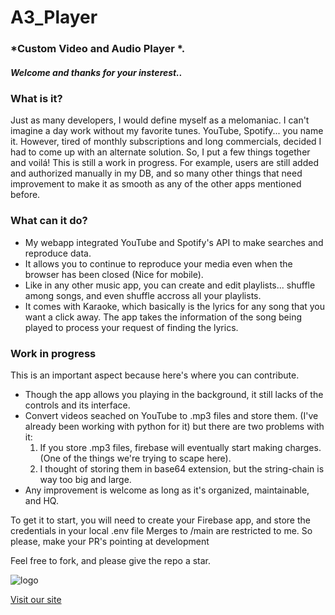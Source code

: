 # A3_Player
### *Custom Video and Audio Player *.

##### Welcome and thanks for your insterest..

### What is it?

Just as many developers, I would define myself as a melomaniac. I can't imagine a day work without my favorite tunes. YouTube, Spotify... you name it. However, tired of monthly subscriptions and long commercials, decided I had to come up with
an alternate solution. So, I put a few things together and voilá!
This is still a work in progress. For example, users are still added and authorized manually in my DB, and so many other things that need improvement to make it as smooth as any of the other apps mentioned before.

### What can it do?

- My webapp integrated YouTube and Spotify's API to make searches and reproduce data. 
- It allows you to continue to reproduce your media even when the browser has been closed (Nice for mobile). 
- Like in any other music app, you can create and edit playlists... shuffle among songs, and even shuffle accross all your playlists.
- It comes with Karaoke, which basically is the lyrics for any song that you want a click away. The app takes the information of the song being played to process your request of finding the lyrics.

### Work in progress

This is an important aspect because here's where you can contribute.

- Though the app allows you playing in the background, it still lacks of the controls and its interface.
- Convert videos seached on YouTube to .mp3 files and store them. (I've already been working with python for it) but there are two problems with it:
  1. If you store .mp3 files, firebase will eventually start making charges. (One of the things we're trying to scape here).
  2. I thought of storing them in base64 extension, but the string-chain is way too big and large.
- Any improvement is welcome as long as it's organized, maintainable, and HQ.

To get it to start, you will need to create your Firebase app, and store the credentials in your local .env file
Merges to /main are restricted to me. So please, make your PR's pointing at development


Feel free to fork, and please give the repo a star.



![logo](https://i.ibb.co/bQp5Tqz/android-chrome-512x512.png)

[Visit our site](https://a3-music-player.vercel.app/auth/login)
